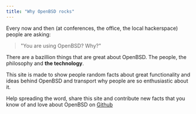 ```yaml
---
title: "Why OpenBSD rocks"
---
```


Every now and then (at conferences, the office, the local hackerspace) people
are asking:

> "You are using OpenBSD? Why?"

There are a bazillion things that are great about OpenBSD. The people, the
philosophy and **the technology**.

This site is made to show people random facts about great functionality and
ideas behind OpenBSD and transport why people are so enthusiastic about it.

Help spreading the word, share this site and contribute new facts that you
know of and love about OpenBSD on
[Github](https://github.com/noqqe/why-openbsd.rocks)
